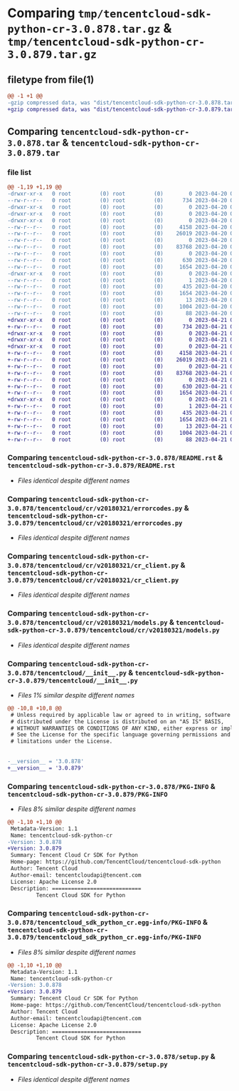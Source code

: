 # Comparing `tmp/tencentcloud-sdk-python-cr-3.0.878.tar.gz` & `tmp/tencentcloud-sdk-python-cr-3.0.879.tar.gz`

## filetype from file(1)

```diff
@@ -1 +1 @@
-gzip compressed data, was "dist/tencentcloud-sdk-python-cr-3.0.878.tar", last modified: Thu Apr 20 00:25:03 2023, max compression
+gzip compressed data, was "dist/tencentcloud-sdk-python-cr-3.0.879.tar", last modified: Fri Apr 21 00:41:39 2023, max compression
```

## Comparing `tencentcloud-sdk-python-cr-3.0.878.tar` & `tencentcloud-sdk-python-cr-3.0.879.tar`

### file list

```diff
@@ -1,19 +1,19 @@
-drwxr-xr-x   0 root         (0) root         (0)        0 2023-04-20 00:25:03.000000 tencentcloud-sdk-python-cr-3.0.878/
--rw-r--r--   0 root         (0) root         (0)      734 2023-04-20 00:25:03.000000 tencentcloud-sdk-python-cr-3.0.878/README.rst
-drwxr-xr-x   0 root         (0) root         (0)        0 2023-04-20 00:25:03.000000 tencentcloud-sdk-python-cr-3.0.878/tencentcloud/
-drwxr-xr-x   0 root         (0) root         (0)        0 2023-04-20 00:25:03.000000 tencentcloud-sdk-python-cr-3.0.878/tencentcloud/cr/
-drwxr-xr-x   0 root         (0) root         (0)        0 2023-04-20 00:25:03.000000 tencentcloud-sdk-python-cr-3.0.878/tencentcloud/cr/v20180321/
--rw-r--r--   0 root         (0) root         (0)     4158 2023-04-20 00:25:03.000000 tencentcloud-sdk-python-cr-3.0.878/tencentcloud/cr/v20180321/errorcodes.py
--rw-r--r--   0 root         (0) root         (0)    26019 2023-04-20 00:25:03.000000 tencentcloud-sdk-python-cr-3.0.878/tencentcloud/cr/v20180321/cr_client.py
--rw-r--r--   0 root         (0) root         (0)        0 2023-04-20 00:25:03.000000 tencentcloud-sdk-python-cr-3.0.878/tencentcloud/cr/v20180321/__init__.py
--rw-r--r--   0 root         (0) root         (0)    83768 2023-04-20 00:25:03.000000 tencentcloud-sdk-python-cr-3.0.878/tencentcloud/cr/v20180321/models.py
--rw-r--r--   0 root         (0) root         (0)        0 2023-04-20 00:25:03.000000 tencentcloud-sdk-python-cr-3.0.878/tencentcloud/cr/__init__.py
--rw-r--r--   0 root         (0) root         (0)      630 2023-04-20 00:25:03.000000 tencentcloud-sdk-python-cr-3.0.878/tencentcloud/__init__.py
--rw-r--r--   0 root         (0) root         (0)     1654 2023-04-20 00:25:03.000000 tencentcloud-sdk-python-cr-3.0.878/PKG-INFO
-drwxr-xr-x   0 root         (0) root         (0)        0 2023-04-20 00:25:03.000000 tencentcloud-sdk-python-cr-3.0.878/tencentcloud_sdk_python_cr.egg-info/
--rw-r--r--   0 root         (0) root         (0)        1 2023-04-20 00:25:03.000000 tencentcloud-sdk-python-cr-3.0.878/tencentcloud_sdk_python_cr.egg-info/dependency_links.txt
--rw-r--r--   0 root         (0) root         (0)      435 2023-04-20 00:25:03.000000 tencentcloud-sdk-python-cr-3.0.878/tencentcloud_sdk_python_cr.egg-info/SOURCES.txt
--rw-r--r--   0 root         (0) root         (0)     1654 2023-04-20 00:25:03.000000 tencentcloud-sdk-python-cr-3.0.878/tencentcloud_sdk_python_cr.egg-info/PKG-INFO
--rw-r--r--   0 root         (0) root         (0)       13 2023-04-20 00:25:03.000000 tencentcloud-sdk-python-cr-3.0.878/tencentcloud_sdk_python_cr.egg-info/top_level.txt
--rw-r--r--   0 root         (0) root         (0)     1004 2023-04-20 00:25:03.000000 tencentcloud-sdk-python-cr-3.0.878/setup.py
--rw-r--r--   0 root         (0) root         (0)       88 2023-04-20 00:25:03.000000 tencentcloud-sdk-python-cr-3.0.878/setup.cfg
+drwxr-xr-x   0 root         (0) root         (0)        0 2023-04-21 00:41:39.000000 tencentcloud-sdk-python-cr-3.0.879/
+-rw-r--r--   0 root         (0) root         (0)      734 2023-04-21 00:41:39.000000 tencentcloud-sdk-python-cr-3.0.879/README.rst
+drwxr-xr-x   0 root         (0) root         (0)        0 2023-04-21 00:41:39.000000 tencentcloud-sdk-python-cr-3.0.879/tencentcloud/
+drwxr-xr-x   0 root         (0) root         (0)        0 2023-04-21 00:41:39.000000 tencentcloud-sdk-python-cr-3.0.879/tencentcloud/cr/
+drwxr-xr-x   0 root         (0) root         (0)        0 2023-04-21 00:41:39.000000 tencentcloud-sdk-python-cr-3.0.879/tencentcloud/cr/v20180321/
+-rw-r--r--   0 root         (0) root         (0)     4158 2023-04-21 00:41:39.000000 tencentcloud-sdk-python-cr-3.0.879/tencentcloud/cr/v20180321/errorcodes.py
+-rw-r--r--   0 root         (0) root         (0)    26019 2023-04-21 00:41:39.000000 tencentcloud-sdk-python-cr-3.0.879/tencentcloud/cr/v20180321/cr_client.py
+-rw-r--r--   0 root         (0) root         (0)        0 2023-04-21 00:41:39.000000 tencentcloud-sdk-python-cr-3.0.879/tencentcloud/cr/v20180321/__init__.py
+-rw-r--r--   0 root         (0) root         (0)    83768 2023-04-21 00:41:39.000000 tencentcloud-sdk-python-cr-3.0.879/tencentcloud/cr/v20180321/models.py
+-rw-r--r--   0 root         (0) root         (0)        0 2023-04-21 00:41:39.000000 tencentcloud-sdk-python-cr-3.0.879/tencentcloud/cr/__init__.py
+-rw-r--r--   0 root         (0) root         (0)      630 2023-04-21 00:41:39.000000 tencentcloud-sdk-python-cr-3.0.879/tencentcloud/__init__.py
+-rw-r--r--   0 root         (0) root         (0)     1654 2023-04-21 00:41:39.000000 tencentcloud-sdk-python-cr-3.0.879/PKG-INFO
+drwxr-xr-x   0 root         (0) root         (0)        0 2023-04-21 00:41:39.000000 tencentcloud-sdk-python-cr-3.0.879/tencentcloud_sdk_python_cr.egg-info/
+-rw-r--r--   0 root         (0) root         (0)        1 2023-04-21 00:41:39.000000 tencentcloud-sdk-python-cr-3.0.879/tencentcloud_sdk_python_cr.egg-info/dependency_links.txt
+-rw-r--r--   0 root         (0) root         (0)      435 2023-04-21 00:41:39.000000 tencentcloud-sdk-python-cr-3.0.879/tencentcloud_sdk_python_cr.egg-info/SOURCES.txt
+-rw-r--r--   0 root         (0) root         (0)     1654 2023-04-21 00:41:39.000000 tencentcloud-sdk-python-cr-3.0.879/tencentcloud_sdk_python_cr.egg-info/PKG-INFO
+-rw-r--r--   0 root         (0) root         (0)       13 2023-04-21 00:41:39.000000 tencentcloud-sdk-python-cr-3.0.879/tencentcloud_sdk_python_cr.egg-info/top_level.txt
+-rw-r--r--   0 root         (0) root         (0)     1004 2023-04-21 00:41:39.000000 tencentcloud-sdk-python-cr-3.0.879/setup.py
+-rw-r--r--   0 root         (0) root         (0)       88 2023-04-21 00:41:39.000000 tencentcloud-sdk-python-cr-3.0.879/setup.cfg
```

### Comparing `tencentcloud-sdk-python-cr-3.0.878/README.rst` & `tencentcloud-sdk-python-cr-3.0.879/README.rst`

 * *Files identical despite different names*

### Comparing `tencentcloud-sdk-python-cr-3.0.878/tencentcloud/cr/v20180321/errorcodes.py` & `tencentcloud-sdk-python-cr-3.0.879/tencentcloud/cr/v20180321/errorcodes.py`

 * *Files identical despite different names*

### Comparing `tencentcloud-sdk-python-cr-3.0.878/tencentcloud/cr/v20180321/cr_client.py` & `tencentcloud-sdk-python-cr-3.0.879/tencentcloud/cr/v20180321/cr_client.py`

 * *Files identical despite different names*

### Comparing `tencentcloud-sdk-python-cr-3.0.878/tencentcloud/cr/v20180321/models.py` & `tencentcloud-sdk-python-cr-3.0.879/tencentcloud/cr/v20180321/models.py`

 * *Files identical despite different names*

### Comparing `tencentcloud-sdk-python-cr-3.0.878/tencentcloud/__init__.py` & `tencentcloud-sdk-python-cr-3.0.879/tencentcloud/__init__.py`

 * *Files 1% similar despite different names*

```diff
@@ -10,8 +10,8 @@
 # Unless required by applicable law or agreed to in writing, software
 # distributed under the License is distributed on an "AS IS" BASIS,
 # WITHOUT WARRANTIES OR CONDITIONS OF ANY KIND, either express or implied.
 # See the License for the specific language governing permissions and
 # limitations under the License.
 
 
-__version__ = '3.0.878'
+__version__ = '3.0.879'
```

### Comparing `tencentcloud-sdk-python-cr-3.0.878/PKG-INFO` & `tencentcloud-sdk-python-cr-3.0.879/PKG-INFO`

 * *Files 8% similar despite different names*

```diff
@@ -1,10 +1,10 @@
 Metadata-Version: 1.1
 Name: tencentcloud-sdk-python-cr
-Version: 3.0.878
+Version: 3.0.879
 Summary: Tencent Cloud Cr SDK for Python
 Home-page: https://github.com/TencentCloud/tencentcloud-sdk-python
 Author: Tencent Cloud
 Author-email: tencentcloudapi@tencent.com
 License: Apache License 2.0
 Description: ============================
         Tencent Cloud SDK for Python
```

### Comparing `tencentcloud-sdk-python-cr-3.0.878/tencentcloud_sdk_python_cr.egg-info/PKG-INFO` & `tencentcloud-sdk-python-cr-3.0.879/tencentcloud_sdk_python_cr.egg-info/PKG-INFO`

 * *Files 8% similar despite different names*

```diff
@@ -1,10 +1,10 @@
 Metadata-Version: 1.1
 Name: tencentcloud-sdk-python-cr
-Version: 3.0.878
+Version: 3.0.879
 Summary: Tencent Cloud Cr SDK for Python
 Home-page: https://github.com/TencentCloud/tencentcloud-sdk-python
 Author: Tencent Cloud
 Author-email: tencentcloudapi@tencent.com
 License: Apache License 2.0
 Description: ============================
         Tencent Cloud SDK for Python
```

### Comparing `tencentcloud-sdk-python-cr-3.0.878/setup.py` & `tencentcloud-sdk-python-cr-3.0.879/setup.py`

 * *Files identical despite different names*

